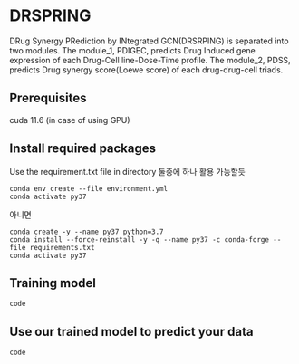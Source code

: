 # DRSPRING
DRug Synergy PRediction by INtegrated GCN(DRSRPING) is separated into two modules. 
The module_1, PDIGEC, predicts Drug Induced gene expression of each Drug-Cell line-Dose-Time profile. 
The module_2, PDSS, predicts Drug synergy score(Loewe score) of each drug-drug-cell triads.


## Prerequisites
cuda 11.6 (in case of using GPU)




## Install required packages
Use the requirement.txt file in directory
둘중에 하나 활용 가능할듯 
```
conda env create --file environment.yml
conda activate py37
```

아니면 

```
conda create -y --name py37 python=3.7
conda install --force-reinstall -y -q --name py37 -c conda-forge --file requirements.txt
conda activate py37
```




## Training model
```
code
```


## Use our trained model to predict your data

```
code
```








